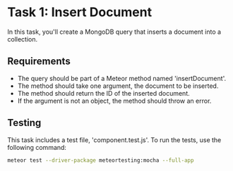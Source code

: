 # Task 1: Insert Document

In this task, you'll create a MongoDB query that inserts a document into a collection.

## Requirements

- The query should be part of a Meteor method named 'insertDocument'.
- The method should take one argument, the document to be inserted.
- The method should return the ID of the inserted document.
- If the argument is not an object, the method should throw an error.

## Testing

This task includes a test file, 'component.test.js'. To run the tests, use the following command:

```bash
meteor test --driver-package meteortesting:mocha --full-app